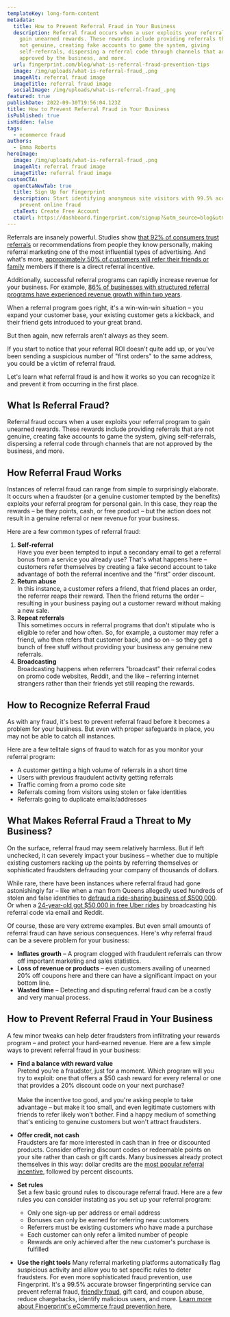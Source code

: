 ```yaml
---
templateKey: long-form-content
metadata:
  title: How to Prevent Referral Fraud in Your Business
  description: Referral fraud occurs when a user exploits your referral program to
    gain unearned rewards. These rewards include providing referrals that are
    not genuine, creating fake accounts to game the system, giving
    self-referrals, dispersing a referral code through channels that are not
    approved by the business, and more.
  url: fingerprint.com/blog/what-is-referral-fraud-prevention-tips
  image: /img/uploads/what-is-referral-fraud_.png
  imageAlt: referral fraud image
  imageTitle: referral fraud image
  socialImage: /img/uploads/what-is-referral-fraud_.png
featured: true
publishDate: 2022-09-30T19:56:04.123Z
title: How to Prevent Referral Fraud in Your Business
isPublished: true
isHidden: false
tags:
  - ecommerce fraud
authors:
  - Emma Roberts
heroImage:
  image: /img/uploads/what-is-referral-fraud_.png
  imageAlt: referral fraud image
  imageTitle: referral fraud image
customCTA:
  openCtaNewTab: true
  title: Sign Up for Fingerprint
  description: Start identifying anonymous site visitors with 99.5% accuracy to
    prevent online fraud
  ctaText: Create Free Account
  ctaUrl: https://dashboard.fingerprint.com/signup?&utm_source=blog&utm_medium=website&utm_campaign=blog
---
```

Referrals are insanely powerful. Studies show [that 92% of consumers trust referrals](https://financesonline.com/referral-marketing-statistics/) or recommendations from people they know personally, making referral marketing one of the most influential types of advertising. And what's more, [approximately 50% of customers will refer their friends or family](https://financesonline.com/referral-marketing-statistics/) members if there is a direct referral incentive. 

Additionally, successful referral programs can rapidly increase revenue for your business. For example, [86% of businesses with structured referral programs have experienced revenue growth within two years](https://financesonline.com/referral-marketing-statistics/).

When a referral program goes right, it's a win-win-win situation – you expand your customer base, your existing customer gets a kickback, and their friend gets introduced to your great brand.

But then again, new referrals aren't always as they seem.

If you start to notice that your referral ROI doesn't quite add up, or you've been sending a suspicious number of "first orders" to the same address, you could be a victim of referral fraud.

Let's learn what referral fraud is and how it works so you can recognize it and prevent it from occurring in the first place.

## What Is Referral Fraud?

Referral fraud occurs when a user exploits your referral program to gain unearned rewards. These rewards include providing referrals that are not genuine, creating fake accounts to game the system, giving self-referrals, dispersing a referral code through channels that are not approved by the business, and more.

## How Referral Fraud Works

Instances of referral fraud can range from simple to surprisingly elaborate. It occurs when a fraudster (or a genuine customer tempted by the benefits) exploits your referral program for personal gain. In this case, they reap the rewards – be they points, cash, or free product – but the action does not result in a genuine referral or new revenue for your business.

Here are a few common types of referral fraud:

1. **Self-referral**\
   Have you ever been tempted to input a secondary email to get a referral bonus from a service you already use? That's what happens here – customers refer themselves by creating a fake second account to take advantage of both the referral incentive and the "first" order discount. 
2. **Return abuse**\
   In this instance, a customer refers a friend, that friend places an order, the referrer reaps their reward. Then the friend returns the order – resulting in your business paying out a customer reward without making a new sale.
3. **Repeat referrals**\
   This sometimes occurs in referral programs that don't stipulate who is eligible to refer and how often. So, for example, a customer may refer a friend, who then refers that customer back, and so on – so they get a bunch of free stuff without providing your business any genuine new referrals.
4. **Broadcasting**\
   Broadcasting happens when referrers "broadcast" their referral codes on promo code websites, Reddit, and the like – referring internet strangers rather than their friends yet still reaping the rewards.

## How to Recognize Referral Fraud

As with any fraud, it's best to prevent referral fraud before it becomes a problem for your business. But even with proper safeguards in place, you may not be able to catch all instances.

Here are a few telltale signs of fraud to watch for as you monitor your referral program:

* A customer getting a high volume of referrals in a short time
* Users with previous fraudulent activity getting referrals
* Traffic coming from a promo code site
* Referrals coming from visitors using stolen or fake identities
* Referrals going to duplicate emails/addresses

## What Makes Referral Fraud a Threat to My Business?

On the surface, referral fraud may seem relatively harmless. But if left unchecked, it can severely impact your business – whether due to multiple existing customers racking up the points by referring themselves or sophisticated fraudsters defrauding your company of thousands of dollars.

While rare, there have been instances where referral fraud had gone astonishingly far – like when a man from Queens allegedly used hundreds of stolen and false identities to [defraud a ride-sharing business of $500,000](https://www.justice.gov/usao-nj/pr/queens-man-charged-referral-fee-fraud-ride-sharing-business). Or when a [24-year-old got $50,000 in free Uber rides](https://www.businessinsider.com/how-one-24-year-old-got-50000-in-free-uber-rides-by-duping-ubers-promo-code-system-2015-1) by broadcasting his referral code via email and Reddit.

Of course, these are very extreme examples. But even small amounts of referral fraud can have serious consequences. Here's why referral fraud can be a severe problem for your business:

* **Inflates growth** – A program clogged with fraudulent referrals can throw off important marketing and sales statistics.
* **Loss of revenue or products** – even customers availing of unearned 20% off coupons here and there can have a significant impact on your bottom line.
* **Wasted time** – Detecting and disputing referral fraud can be a costly and very manual process. 

## How to Prevent Referral Fraud in Your Business

A few minor tweaks can help deter fraudsters from infiltrating your rewards program – and protect your hard-earned revenue. Here are a few simple ways to prevent referral fraud in your business:

* **Find a balance with reward value**\
  Pretend you're a fraudster, just for a moment. Which program will you try to exploit: one that offers a $50 cash reward for every referral or one that provides a 20% discount code on your next purchase?\
  \
  Make the incentive too good, and you're asking people to take advantage – but make it too small, and even legitimate customers with friends to refer likely won't bother. Find a happy medium of something that's enticing to genuine customers but won't attract fraudsters.
* **Offer credit, not cash**\
  Fraudsters are far more interested in cash than in free or discounted products. Consider offering discount codes or redeemable points on your site rather than cash or gift cards. Many businesses already protect themselves in this way: dollar credits are the [most popular referral incentive](https://financesonline.com/referral-marketing-statistics/), followed by percent discounts.
* **Set rules**\
  Set a few basic ground rules to discourage referral fraud. Here are a few rules you can consider instating as you set up your referral program:

  * Only one sign-up per address or email address
  * Bonuses can only be earned for referring new customers
  * Referrers must be existing customers who have made a purchase
  * Each customer can only refer a limited number of people
  * Rewards are only achieved after the new customer's purchase is fulfilled
* **Use the right tools** 
  Many referral marketing platforms automatically flag suspicious activity and allow you to set specific rules to deter fraudsters. For even more sophisticated fraud prevention, use Fingerprint. It's a 99.5% accurate browser fingerprinting service can prevent referral fraud, [friendly fraud](https://fingerprint.com/blog/what-is-friendly-fraud-prevention-tips/), gift card, and coupon abuse, reduce chargebacks, identify malicious users, and more. [Learn more about Fingerprint's eCommerce fraud prevention here.](https://fingerprint.com/ecommerce/)